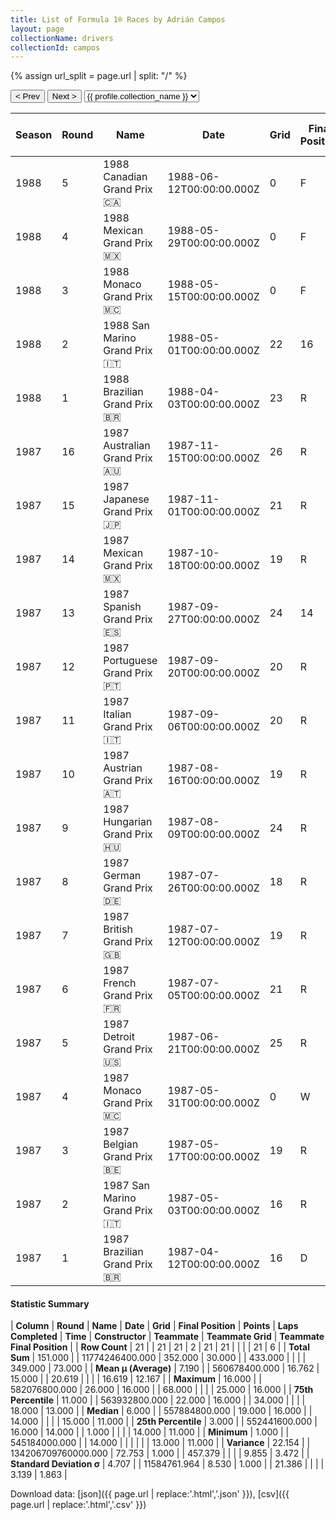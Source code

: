 ```yaml
---
title: List of Formula 1® Races by Adrián Campos
layout: page
collectionName: drivers
collectionId: campos
---
```


{% assign url_split = page.url | split: "/" %}
<div id="collection-navigation">
<button onclick="selector.options[selector.selectedIndex-1].value && (window.location = selector.options[selector.selectedIndex-1].value);">&lt; Prev</button>
<button onclick="selector.options[selector.selectedIndex+1].value && (window.location = selector.options[selector.selectedIndex+1].value);">Next &gt;</button>
<select id="selector" onchange="this.options[this.selectedIndex].value && (window.location = this.options[this.selectedIndex].value);">
  {% for collectionId in site.data[page.collectionName].refs %}
    {% if collectionId == page.collectionId %}
      {% assign selected = "selected" %}
    {% else %}
      {% assign selected = "" %}
    {% endif %}
    {% assign profile = site.data[page.collectionName][collectionId].profile %}
    <option value="/f1/{{ page.collectionName }}/{{ collectionId }}/{{ url_split[4] }}" {{ selected }}>{{ profile.collection_name }}</option>
  {% endfor %}
</select>
</div>

| Season | Round | Name | Date | Grid | Final Position | Points | Laps Completed | Time | Constructor | Teammate | Teammate Grid | Teammate Final Position |
|--|--|--|--|--|--|--|--|--|--|--|--|--|
| 1988 | 5 | 1988 Canadian Grand Prix 🇨🇦 | 1988-06-12T00:00:00.000Z | 0 | F | 0.0 | 0 |   | Minardi 🇮🇹 | [Luis Pérez-Sala 🇪🇸](/f1/drivers/sala) | 21 | 13 |
| 1988 | 4 | 1988 Mexican Grand Prix 🇲🇽 | 1988-05-29T00:00:00.000Z | 0 | F | 0.0 | 0 |   | Minardi 🇮🇹 | [Luis Pérez-Sala 🇪🇸](/f1/drivers/sala) | 25 | 11 |
| 1988 | 3 | 1988 Monaco Grand Prix 🇲🇨 | 1988-05-15T00:00:00.000Z | 0 | F | 0.0 | 0 |   | Minardi 🇮🇹 | [Luis Pérez-Sala 🇪🇸](/f1/drivers/sala) | 15 | R |
| 1988 | 2 | 1988 San Marino Grand Prix 🇮🇹 | 1988-05-01T00:00:00.000Z | 22 | 16 | 0.0 | 57 |   | Minardi 🇮🇹 | [Luis Pérez-Sala 🇪🇸](/f1/drivers/sala) | 18 | 11 |
| 1988 | 1 | 1988 Brazilian Grand Prix 🇧🇷 | 1988-04-03T00:00:00.000Z | 23 | R | 0.0 | 5 |   | Minardi 🇮🇹 | [Luis Pérez-Sala 🇪🇸](/f1/drivers/sala) | 20 | R |
| 1987 | 16 | 1987 Australian Grand Prix 🇦🇺 | 1987-11-15T00:00:00.000Z | 26 | R | 0.0 | 46 |   | Minardi 🇮🇹 | [Alessandro Nannini 🇮🇹](/f1/drivers/nannini) | 13 | R |
| 1987 | 15 | 1987 Japanese Grand Prix 🇯🇵 | 1987-11-01T00:00:00.000Z | 21 | R | 0.0 | 2 |   | Minardi 🇮🇹 | [Alessandro Nannini 🇮🇹](/f1/drivers/nannini) | 14 | R |
| 1987 | 14 | 1987 Mexican Grand Prix 🇲🇽 | 1987-10-18T00:00:00.000Z | 19 | R | 0.0 | 32 |   | Minardi 🇮🇹 | [Alessandro Nannini 🇮🇹](/f1/drivers/nannini) | 14 | R |
| 1987 | 13 | 1987 Spanish Grand Prix 🇪🇸 | 1987-09-27T00:00:00.000Z | 24 | 14 | 0.0 | 68 |   | Minardi 🇮🇹 | [Alessandro Nannini 🇮🇹](/f1/drivers/nannini) | 21 | R |
| 1987 | 12 | 1987 Portuguese Grand Prix 🇵🇹 | 1987-09-20T00:00:00.000Z | 20 | R | 0.0 | 24 |   | Minardi 🇮🇹 | [Alessandro Nannini 🇮🇹](/f1/drivers/nannini) | 14 | 11 |
| 1987 | 11 | 1987 Italian Grand Prix 🇮🇹 | 1987-09-06T00:00:00.000Z | 20 | R | 0.0 | 34 |   | Minardi 🇮🇹 | [Alessandro Nannini 🇮🇹](/f1/drivers/nannini) | 18 | 16 |
| 1987 | 10 | 1987 Austrian Grand Prix 🇦🇹 | 1987-08-16T00:00:00.000Z | 19 | R | 0.0 | 3 |   | Minardi 🇮🇹 | [Alessandro Nannini 🇮🇹](/f1/drivers/nannini) | 15 | R |
| 1987 | 9 | 1987 Hungarian Grand Prix 🇭🇺 | 1987-08-09T00:00:00.000Z | 24 | R | 0.0 | 14 |   | Minardi 🇮🇹 | [Alessandro Nannini 🇮🇹](/f1/drivers/nannini) | 20 | 11 |
| 1987 | 8 | 1987 German Grand Prix 🇩🇪 | 1987-07-26T00:00:00.000Z | 18 | R | 0.0 | 28 |   | Minardi 🇮🇹 | [Alessandro Nannini 🇮🇹](/f1/drivers/nannini) | 16 | R |
| 1987 | 7 | 1987 British Grand Prix 🇬🇧 | 1987-07-12T00:00:00.000Z | 19 | R | 0.0 | 34 |   | Minardi 🇮🇹 | [Alessandro Nannini 🇮🇹](/f1/drivers/nannini) | 15 | R |
| 1987 | 6 | 1987 French Grand Prix 🇫🇷 | 1987-07-05T00:00:00.000Z | 21 | R | 0.0 | 52 |   | Minardi 🇮🇹 | [Alessandro Nannini 🇮🇹](/f1/drivers/nannini) | 15 | R |
| 1987 | 5 | 1987 Detroit Grand Prix 🇺🇸 | 1987-06-21T00:00:00.000Z | 25 | R | 0.0 | 1 |   | Minardi 🇮🇹 | [Alessandro Nannini 🇮🇹](/f1/drivers/nannini) | 18 | R |
| 1987 | 4 | 1987 Monaco Grand Prix 🇲🇨 | 1987-05-31T00:00:00.000Z | 0 | W | 0.0 | 0 |   | Minardi 🇮🇹 | [Alessandro Nannini 🇮🇹](/f1/drivers/nannini) | 13 | R |
| 1987 | 3 | 1987 Belgian Grand Prix 🇧🇪 | 1987-05-17T00:00:00.000Z | 19 | R | 0.0 | 0 |   | Minardi 🇮🇹 | [Alessandro Nannini 🇮🇹](/f1/drivers/nannini) | 14 | R |
| 1987 | 2 | 1987 San Marino Grand Prix 🇮🇹 | 1987-05-03T00:00:00.000Z | 16 | R | 0.0 | 30 |   | Minardi 🇮🇹 | [Alessandro Nannini 🇮🇹](/f1/drivers/nannini) | 15 | R |
| 1987 | 1 | 1987 Brazilian Grand Prix 🇧🇷 | 1987-04-12T00:00:00.000Z | 16 | D | 0.0 | 3 |   | Minardi 🇮🇹 | [Alessandro Nannini 🇮🇹](/f1/drivers/nannini) | 15 | R |

#### Statistic Summary

| **Column** | **Round** | **Name** | **Date** | **Grid** | **Final Position** | **Points** | **Laps Completed** | **Time** | **Constructor** | **Teammate** | **Teammate Grid** | **Teammate Final Position** |
| **Row Count** | 21 |  | 21 | 21 | 2 | 21 | 21 |  |  |  | 21 | 6 |
| **Total Sum** | 151.000 |  | 11774246400.000 | 352.000 | 30.000 |  | 433.000 |  |  |  | 349.000 | 73.000 |
| **Mean μ (Average)** | 7.190 |  | 560678400.000 | 16.762 | 15.000 |  | 20.619 |  |  |  | 16.619 | 12.167 |
| **Maximum** | 16.000 |  | 582076800.000 | 26.000 | 16.000 |  | 68.000 |  |  |  | 25.000 | 16.000 |
| **75th Percentile** | 11.000 |  | 563932800.000 | 22.000 | 16.000 |  | 34.000 |  |  |  | 18.000 | 13.000 |
| **Median** | 6.000 |  | 557884800.000 | 19.000 | 16.000 |  | 14.000 |  |  |  | 15.000 | 11.000 |
| **25th Percentile** | 3.000 |  | 552441600.000 | 16.000 | 14.000 |  | 1.000 |  |  |  | 14.000 | 11.000 |
| **Minimum** | 1.000 |  | 545184000.000 |  | 14.000 |  |  |  |  |  | 13.000 | 11.000 |
| **Variance** | 22.154 |  | 134206709760000.000 | 72.753 | 1.000 |  | 457.379 |  |  |  | 9.855 | 3.472 |
| **Standard Deviation σ** | 4.707 |  | 11584761.964 | 8.530 | 1.000 |  | 21.386 |  |  |  | 3.139 | 1.863 |

Download data: [json]({{ page.url | replace:'.html','.json' }}), [csv]({{ page.url | replace:'.html','.csv' }})
